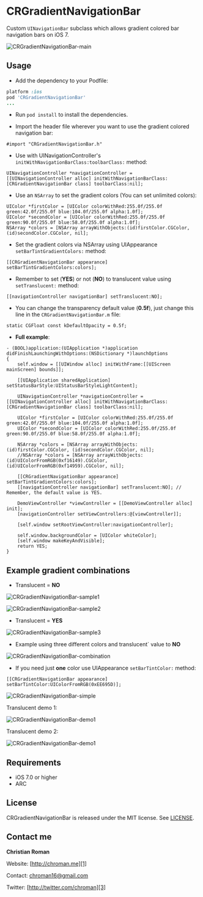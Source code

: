 CRGradientNavigationBar
=======================
Custom `UINavigationBar` subclass which allows gradient colored bar navigation bars on iOS 7.

![CRGradientNavigationBar-main](http://chroman.me/wp-content/uploads/2013/10/main.png)

Usage
-----

 - Add the dependency to your Podfile:
```ruby
platform :ios
pod 'CRGradientNavigationBar'
...
```

 - Run `pod install` to install the dependencies.

 - Import the header file wherever you want to use the gradient colored navigation bar:
```objc
#import "CRGradientNavigationBar.h"
```

 - Use with UINavigationController's `initWithNavigationBarClass:toolbarClass:` method:
```objc
UINavigationController *navigationController = [[UINavigationController alloc] initWithNavigationBarClass:[CRGradientNavigationBar class] toolbarClass:nil];
```

- Use an `NSArray` to set the gradient colors (You can set unlimited colors):
```objc
UIColor *firstColor = [UIColor colorWithRed:255.0f/255.0f green:42.0f/255.0f blue:104.0f/255.0f alpha:1.0f];
UIColor *secondColor = [UIColor colorWithRed:255.0f/255.0f green:90.0f/255.0f blue:58.0f/255.0f alpha:1.0f];
NSArray *colors = [NSArray arrayWithObjects:(id)firstColor.CGColor, (id)secondColor.CGColor, nil];
```

- Set the gradient colors via NSArray using UIAppearance `setBarTintGradientColors:` method:
```objc
[[CRGradientNavigationBar appearance] setBarTintGradientColors:colors];
```

- Remember to set (**YES**) or not (**NO**) to translucent value using `setTranslucent:` method:
```objc
[[navigationController navigationBar] setTranslucent:NO];
```

- You can change the transparency default value (**0.5f**), just change this line in the `CRGradientNavigationBar.m` file:
```objc
static CGFloat const kDefaultOpacity = 0.5f;
```

- **Full example**:
```objc
- (BOOL)application:(UIApplication *)application didFinishLaunchingWithOptions:(NSDictionary *)launchOptions
{
    self.window = [[UIWindow alloc] initWithFrame:[[UIScreen mainScreen] bounds]];
    
    [[UIApplication sharedApplication] setStatusBarStyle:UIStatusBarStyleLightContent];
    
    UINavigationController *navigationController = [[UINavigationController alloc] initWithNavigationBarClass:[CRGradientNavigationBar class] toolbarClass:nil];
    
    UIColor *firstColor = [UIColor colorWithRed:255.0f/255.0f green:42.0f/255.0f blue:104.0f/255.0f alpha:1.0f];
    UIColor *secondColor = [UIColor colorWithRed:255.0f/255.0f green:90.0f/255.0f blue:58.0f/255.0f alpha:1.0f];
    
    NSArray *colors = [NSArray arrayWithObjects:(id)firstColor.CGColor, (id)secondColor.CGColor, nil];
    //NSArray *colors = [NSArray arrayWithObjects:(id)UIColorFromRGB(0xf16149).CGColor, (id)UIColorFromRGB(0xf14959).CGColor, nil];
    
    [[CRGradientNavigationBar appearance] setBarTintGradientColors:colors];
    [[navigationController navigationBar] setTranslucent:NO]; // Remember, the default value is YES.
    
    DemoViewController *viewController = [[DemoViewController alloc] init];
    [navigationController setViewControllers:@[viewController]];
    
    [self.window setRootViewController:navigationController];
    
    self.window.backgroundColor = [UIColor whiteColor];
    [self.window makeKeyAndVisible];
    return YES;
}
```

Example gradient combinations
----------

* Translucent = **NO**

![CRGradientNavigationBar-sample1](http://chroman.me/wp-content/uploads/2013/10/CRGradientNavigationBar-sample1.png)

![CRGradientNavigationBar-sample2](http://chroman.me/wp-content/uploads/2013/10/CRGradientNavigationBar-sample2.png)

* Translucent = **YES**

![CRGradientNavigationBar-sample3](http://chroman.me/wp-content/uploads/2013/10/CRGradientNavigationBar-sample3.png)

* Example using three different colors and translucent` value to **NO**

![CRGradientNavigationBar-combination](http://chroman.me/wp-content/uploads/2013/10/CRGradientNavigationBar-combination.png)

* If you need just **one** color use UIAppearance `setBarTintColor:` method:

```objc
[[CRGradientNavigationBar appearance] setBarTintColor:UIColorFromRGB(0xEE695D)];
```

![CRGradientNavigationBar-simple](http://chroman.me/wp-content/uploads/2013/10/simple.png)

Translucent demo 1:

![CRGradientNavigationBar-demo1](http://chroman.me/wp-content/uploads/2013/10/CRGradientNavigationBar-demo1.gif)

Translucent demo 2:

![CRGradientNavigationBar-demo1](http://chroman.me/wp-content/uploads/2013/10/CRGradientNavigationBar-demo2.gif)


Requirements
----------
* iOS 7.0 or higher
* ARC

## License
CRGradientNavigationBar is released under the MIT license. See
[LICENSE](https://github.com/chroman/CRGradientNavigationBar/blob/master/LICENSE).

Contact me
----------

**Christian Roman**  
  
Website: [http://chroman.me][1]

Contact: [chroman16@gmail.com][2]

Twitter: [http://twitter.com/chroman][3] 

  [1]: http://chroman.me
  [2]: mailto:chroman16@gmail.com
  [3]: http://twitter.com/chroman